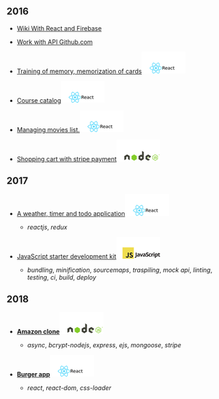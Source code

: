 ## 2016

* [Wiki With React and Firebase](https://github.com/it-spectre-ru/react-firebase)

* [Work with API Github.com](https://github.com/it-spectre-ru/react-api-github)

* [Training of memory, memorization of cards](https://github.com/it-spectre-ru/react-flash_card)![ReactJS](./reactjs.png "ReactJS")

* [Course catalog](https://github.com/it-spectre-ru/react-catalog)![ReactJS](./reactjs.png "ReactJS")

* [Managing movies list.](https://github.com/it-spectre-ru/react-movies)![ReactJS](./reactjs.png "ReactJS")

* [Shopping cart with stripe payment](https://github.com/it-spectre-ru/nodejs-shopping-cart)![NodeJS](./nodejs.png "NodeJS Project")


## 2017

* [A weather, timer and todo application](https://github.com/it-spectre-ru/react-complete)![ReactJS](./reactjs.png "ReactJS")

	- _reactjs_,  _redux_

* [JavaScript starter development kit](https://github.com/it-spectre-ru/js-starter-kit)![JS](./js.png "JS Starter Kit")

	- _bundling_,  _minification_,  _sourcemaps_,  _traspiling_,  _mock api_, _linting_, _testing_, _ci_, _build_, _deploy_


## 2018

* [**Amazon clone**](https://github.com/it-spectre-ru/e-commerce)![NodeJS](./nodejs.png "NodeJS Project")

	- _async_,  _bcrypt-nodejs_,  _express_,  _ejs_,  _mongoose_, _stripe_

* [**Burger app**]()![ReactJS](./reactjs.png "ReactJS")

	- _react_,  _react-dom_,  _css-loader_